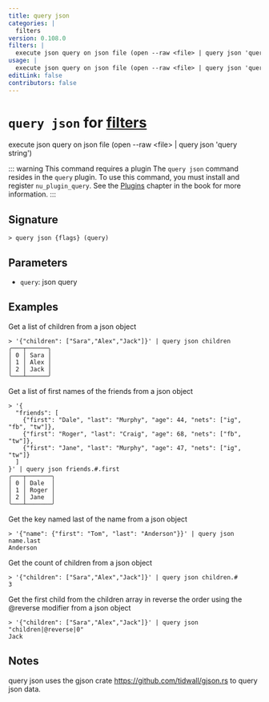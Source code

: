 ```yaml
---
title: query json
categories: |
  filters
version: 0.108.0
filters: |
  execute json query on json file (open --raw <file> | query json 'query string')
usage: |
  execute json query on json file (open --raw <file> | query json 'query string')
editLink: false
contributors: false
---
```

<!-- This file is automatically generated. Please edit the command in https://github.com/nushell/nushell instead. -->

# `query json` for [filters](/commands/categories/filters.md)

<div class='command-title'>execute json query on json file (open --raw &lt;file&gt; | query json &#x27;query string&#x27;)</div>

::: warning This command requires a plugin
The `query json` command resides in the `query` plugin.
To use this command, you must install and register `nu_plugin_query`.
See the [Plugins](/book/plugins.html) chapter in the book for more information.
:::


## Signature

```> query json {flags} (query)```

## Parameters

 -  `query`: json query

## Examples

Get a list of children from a json object
```nu
> '{"children": ["Sara","Alex","Jack"]}' | query json children
╭───┬──────╮
│ 0 │ Sara │
│ 1 │ Alex │
│ 2 │ Jack │
╰───┴──────╯

```

Get a list of first names of the friends from a json object
```nu
> '{
  "friends": [
    {"first": "Dale", "last": "Murphy", "age": 44, "nets": ["ig", "fb", "tw"]},
    {"first": "Roger", "last": "Craig", "age": 68, "nets": ["fb", "tw"]},
    {"first": "Jane", "last": "Murphy", "age": 47, "nets": ["ig", "tw"]}
  ]
}' | query json friends.#.first
╭───┬───────╮
│ 0 │ Dale  │
│ 1 │ Roger │
│ 2 │ Jane  │
╰───┴───────╯

```

Get the key named last of the name from a json object
```nu
> '{"name": {"first": "Tom", "last": "Anderson"}}' | query json name.last
Anderson
```

Get the count of children from a json object
```nu
> '{"children": ["Sara","Alex","Jack"]}' | query json children.#
3
```

Get the first child from the children array in reverse the order using the @reverse modifier from a json object
```nu
> '{"children": ["Sara","Alex","Jack"]}' | query json "children|@reverse|0"
Jack
```

## Notes
query json uses the gjson crate https://github.com/tidwall/gjson.rs to query json data.